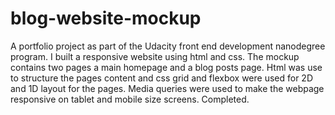 # blog-website-mockup
A portfolio project as part of the Udacity front end development nanodegree program. I built a responsive website using html and css. The mockup contains two pages a main homepage and a blog posts page. Html was use to structure the pages content and css grid and flexbox were used for 2D and 1D layout for the pages. Media queries were used to make the webpage responsive on tablet and mobile size screens. Completed.
